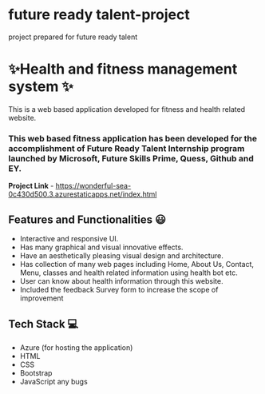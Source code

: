 # future ready talent-project
project prepared for future ready talent

# ✨Health and fitness management system ✨

This is a web based application developed for fitness and health related  website.

### This web based fitness application has been developed for the accomplishment of Future Ready Talent Internship program launched by Microsoft, Future Skills Prime, Quess, Github and EY.


**Project Link** - https://wonderful-sea-0c430d500.3.azurestaticapps.net/index.html


## Features and Functionalities 😃

- Interactive and responsive UI.
- Has many graphical and visual innovative effects.
- Have an aesthetically pleasing visual design and architecture.
- Has collection of many web pages including Home, About Us, Contact, Menu, classes and health related information using health bot etc.
- User can know about health information through this website.
- Included the feedback Survey form to increase the scope of improvement 




## Tech Stack 💻

- Azure (for hosting the application)
- HTML
- CSS
- Bootstrap
- JavaScript any bugs
